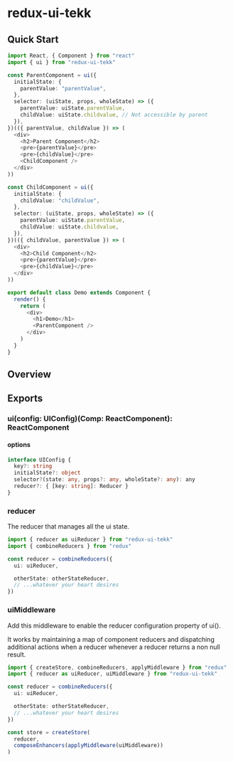 # redux-ui-tekk

## Quick Start

```typescript
import React, { Component } from "react"
import { ui } from "redux-ui-tekk"

const ParentComponent = ui({
  initialState: {
    parentValue: "parentValue",
  },
  selector: (uiState, props, wholeState) => ({
    parentValue: uiState.parentValue,
    childValue: uiState.childvalue, // Not accessible by parent
  }),
})(({ parentValue, childValue }) => (
  <div>
    <h2>Parent Component</h2>
    <pre>{parentValue}</pre>
    <pre>{childValue}</pre>
    <ChildComponent />
  </div>
))

const ChildComponent = ui({
  initialState: {
    childValue: "childValue",
  },
  selector: (uiState, props, wholeState) => ({
    parentValue: uiState.parentValue,
    childValue: uiState.childvalue,
  }),
})(({ childValue, parentValue }) => (
  <div>
    <h2>Child Component</h2>
    <pre>{parentValue}</pre>
    <pre>{childValue}</pre>
  </div>
))

export default class Demo extends Component {
  render() {
    return (
      <div>
        <h1>Demo</h1>
        <ParentComponent />
      </div>
    )
  }
}
```

## Overview

## Exports

### ui(config: UIConfig)(Comp: ReactComponent): ReactComponent

#### options

```typescript
interface UIConfig {
  key?: string
  initialState?: object
  selector?(state: any, props?: any, wholeState?: any): any
  reducer?: { [key: string]: Reducer }
}
```

### reducer

The reducer that manages all the ui state.

```typescript
import { reducer as uiReducer } from "redux-ui-tekk"
import { combineReducers } from "redux"

const reducer = combineReducers({
  ui: uiReducer,

  otherState: otherStateReducer,
  // ...whatever your heart desires
})
```

### uiMiddleware

Add this middleware to enable the reducer configuration property of ui().

It works by maintaining a map of component reducers and dispatching additional actions when a reducer whenever a reducer returns a non null result.

```typescript
import { createStore, combineReducers, applyMiddleware } from "redux"
import { reducer as uiReducer, uiMiddleware } from "redux-ui-tekk"

const reducer = combineReducers({
  ui: uiReducer,

  otherState: otherStateReducer,
  // ...whatever your heart desires
})

const store = createStore(
  reducer,
  composeEnhancers(applyMiddleware(uiMiddleware))
)
```
